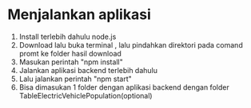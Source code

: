 # Menjalankan aplikasi
1. Install terlebih dahulu node.js
2. Download lalu buka terminal , lalu pindahkan direktori pada comand promt ke folder hasil download
3. Masukan perintah "npm install"
4. Jalankan aplikasi backend terlebih dahulu
5. Lalu jalankan perintah "npm start"
6. Bisa dimasukan 1 folder dengan aplikasi backend dengan folder TableElectricVehiclePopulation(optional)
